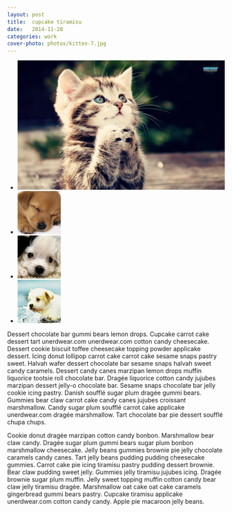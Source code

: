```yaml
---
layout: post
title:  cupcake tiramisu
date:   2014-11-28
categories: work
cover-photo: photos/kitten-7.jpg
---
```


<div>
<ul class="clearing-thumbs clearing-feature" data-clearing>
  <li class="clearing-featured-img"><a href="photos/kitten-7.jpg"><img data-caption="1 of 4" src="photos/kitten-7.jpg"></a></li>
  <li><a href="photos/puppy-1.jpg"><img data-caption="2 of 4" src="photos/puppy-1-th.jpg"></a></li>
  <li><a href="photos/puppy-2.jpg"><img data-caption="3 of 4" src="photos/puppy-2-th.jpg"></a></li>
  <li><a href="photos/puppy-3.jpg"><img data-caption="4 of 4" src="photos/puppy-3-th.jpg"></a></li>
</ul>
</div>

Dessert chocolate bar gummi bears lemon drops. Cupcake carrot cake dessert tart unerdwear.com unerdwear.com cotton candy cheesecake. Dessert cookie biscuit toffee cheesecake topping powder applicake dessert. Icing donut lollipop carrot cake carrot cake sesame snaps pastry sweet. Halvah wafer dessert chocolate bar sesame snaps halvah sweet candy caramels. Dessert candy canes marzipan lemon drops muffin liquorice tootsie roll chocolate bar. Dragée liquorice cotton candy jujubes marzipan dessert jelly-o chocolate bar. Sesame snaps chocolate bar jelly cookie icing pastry. Danish soufflé sugar plum dragée gummi bears. Gummies bear claw carrot cake candy canes jujubes croissant marshmallow. Candy sugar plum soufflé carrot cake applicake unerdwear.com dragée marshmallow. Tart chocolate bar pie dessert soufflé chupa chups.

Cookie donut dragée marzipan cotton candy bonbon. Marshmallow bear claw candy. Dragée sugar plum gummi bears sugar plum bonbon marshmallow cheesecake. Jelly beans gummies brownie pie jelly chocolate caramels candy canes. Tart jelly beans pudding pudding cheesecake gummies. Carrot cake pie icing tiramisu pastry pudding dessert brownie. Bear claw pudding sweet jelly. Gummies jelly tiramisu jujubes icing. Dragée brownie sugar plum muffin. Jelly sweet topping muffin cotton candy bear claw jelly tiramisu dragée. Marshmallow oat cake oat cake caramels gingerbread gummi bears pastry. Cupcake tiramisu applicake unerdwear.com cotton candy candy. Apple pie macaroon jelly beans.



<!-- <ul class="clearing-thumbs clearing-feature" data-clearing> -->
<!-- <li class="clearing-featured-img"><a href="/photos/kitten-7.jpg"><img src="/photos/kitten-7.jpg"></a></li> -->